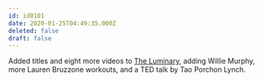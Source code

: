 ```yaml
---
id: id0101
date: 2020-01-25T04:49:35.000Z
deleted: false
draft: false
---
```


Added titles and eight more videos to [The Luminary][1], adding Willie Murphy, more Lauren Bruzzone workouts, and a TED talk by Tao Porchon Lynch.

[1]: the-luminary.html